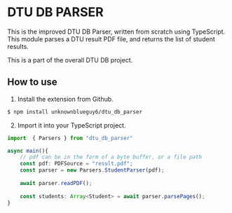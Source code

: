 # DTU DB PARSER
This is the improved DTU DB Parser, written from scratch using TypeScript. This module parses a DTU result PDF file, and returns the list of student results.

This is a part of the overall DTU DB project.

## How to use
1. Install the extension from Github.
```bash
$ npm install unknownblueguy6/dtu_db_parser
```

2. Import it into your TypeScript project.
```ts
import  { Parsers } from "dtu_db_parser"

async main(){
    // pdf can be in the form of a byte buffer, or a file path
    const pdf: PDFSource = "result.pdf";
    const parser = new Parsers.StudentParser(pdf);
    
    await parser.readPDF();
    
    const students: Array<Student> = await parser.parsePages();
}
```
